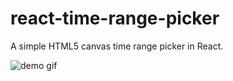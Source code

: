 # react-time-range-picker
A simple HTML5 canvas time range picker in React.

![demo gif](https://drive.google.com/file/d/0BwxArZ0Cqfm0cW5mSWxGaVlwc2c/view?usp=sharing)
